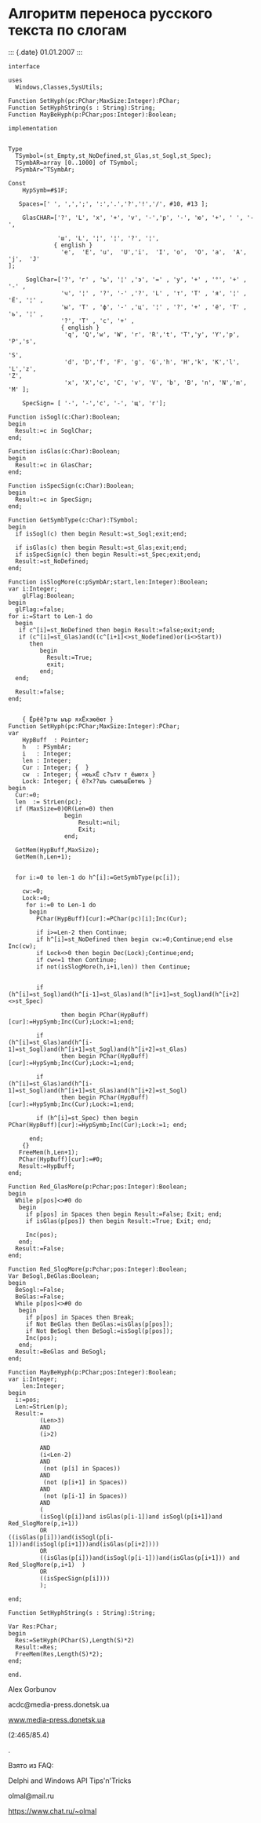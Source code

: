 Алгоритм переноса русского текста по слогам
===========================================

::: {.date}
01.01.2007
:::

    interface
     
    uses
      Windows,Classes,SysUtils;
     
    Function SetHyph(pc:PChar;MaxSize:Integer):PChar;
    Function SetHyphString(s : String):String;
    Function MayBeHyph(p:PChar;pos:Integer):Boolean;
     
    implementation
     
     
    Type
      TSymbol=(st_Empty,st_NoDefined,st_Glas,st_Sogl,st_Spec);
      TSymbAR=array [0..1000] of TSymbol;
      PSymbAr=^TSymbAr;
     
    Const
        HypSymb=#$1F;
     
       Spaces=[' ', ',',';', ':','.','?','!','/', #10, #13 ];
     
        GlasCHAR=['?', 'L', 'х', '+', 'v', '-','р', '-', 'ю', '+', ' ', '-',
     
                  'ш', 'L', '¦', '¦', '?', '¦',
                 { english }
                   'e',  'E', 'u',  'U','i',  'I', 'o',  'O', 'a',  'A', 'j',  'J'
    ];
     
         SoglChar=['?', 'г' , 'ъ', '¦' ,'э', '=' , 'у', '+' , '°', '+' ,  '-' ,
                   'ч', '¦' , '?', '-' ,'?', 'L' , 'т', 'T' , 'я', '¦' , 'Ё', '¦' ,
                   'ы', 'T' , 'ф', '-' ,'ц', '¦' , '?', '+' , 'ё', 'T' , 'ь', '¦' ,
                   '?', 'T' , 'с', '+' ,
                   { english }
                    'q', 'Q','w', 'W', 'r', 'R','t', 'T','y', 'Y','p', 'P','s',
     
    'S',
                    'd', 'D','f', 'F', 'g', 'G','h', 'H','k', 'K','l', 'L','z',
    'Z',
                    'x', 'X','c', 'C', 'v', 'V', 'b', 'B', 'n', 'N','m', 'M' ];
     
        SpecSign= [ '·', '-','c', '-', 'щ', 'г'];
     
    Function isSogl(c:Char):Boolean;
    begin
      Result:=c in SoglChar;
    end;
     
    Function isGlas(c:Char):Boolean;
    begin
      Result:=c in GlasChar;
    end;
     
    Function isSpecSign(c:Char):Boolean;
    begin
      Result:=c in SpecSign;
    end;
     
    Function GetSymbType(c:Char):TSymbol;
    begin
      if isSogl(c) then begin Result:=st_Sogl;exit;end;
     
      if isGlas(c) then begin Result:=st_Glas;exit;end;
      if isSpecSign(c) then begin Result:=st_Spec;exit;end;
      Result:=st_NoDefined;
    end;
     
    Function isSlogMore(c:pSymbAr;start,len:Integer):Boolean;
    var i:Integer;
        glFlag:Boolean;
    begin
      glFlag:=false;
    for i:=Start to Len-1 do
      begin
       if c^[i]=st_NoDefined then begin Result:=false;exit;end;
       if (c^[i]=st_Glas)and((c^[i+1]<>st_Nodefined)or(i<>Start))
          then
             begin
               Result:=True;
               exit;
             end;
      end;
     
      Result:=false;
    end;
     
     
        { Ёрёё?рты ыър яхЁхэюёют }
    Function SetHyph(pc:PChar;MaxSize:Integer):PChar;
    var
        HypBuff  : Pointer;
        h   : PSymbAr;
        i   : Integer;
        len : Integer;
        Cur : Integer; {  }
        cw  : Integer; { =юьхЁ с?ътv т ёыютх }
        Lock: Integer; { ё?х??шъ сыюъшЁютюъ }
    begin
      Cur:=0;
      len  := StrLen(pc);
      if (MaxSize=0)OR(Len=0) then
                    begin
                        Result:=nil;
                        Exit;
                    end;
     
      GetMem(HypBuff,MaxSize);
      GetMem(h,Len+1);
     
     
      for i:=0 to len-1 do h^[i]:=GetSymbType(pc[i]);
     
        cw:=0;
        Lock:=0;
         for i:=0 to Len-1 do
          begin
            PChar(HypBuff)[cur]:=PChar(pc)[i];Inc(Cur);
     
            if i>=Len-2 then Continue;
            if h^[i]=st_NoDefined then begin cw:=0;Continue;end else Inc(cw);
            if Lock<>0 then begin Dec(Lock);Continue;end;
            if cw<=1 then Continue;
            if not(isSlogMore(h,i+1,len)) then Continue;
     
     
            if
    (h^[i]=st_Sogl)and(h^[i-1]=st_Glas)and(h^[i+1]=st_Sogl)and(h^[i+2]<>st_Spec)
     
                   then begin PChar(HypBuff)[cur]:=HypSymb;Inc(Cur);Lock:=1;end;
     
            if
    (h^[i]=st_Glas)and(h^[i-1]=st_Sogl)and(h^[i+1]=st_Sogl)and(h^[i+2]=st_Glas)
                   then begin PChar(HypBuff)[cur]:=HypSymb;Inc(Cur);Lock:=1;end;
     
            if
    (h^[i]=st_Glas)and(h^[i-1]=st_Sogl)and(h^[i+1]=st_Glas)and(h^[i+2]=st_Sogl)
                   then begin PChar(HypBuff)[cur]:=HypSymb;Inc(Cur);Lock:=1;end;
     
            if (h^[i]=st_Spec) then begin
    PChar(HypBuff)[cur]:=HypSymb;Inc(Cur);Lock:=1; end;
     
          end;
        {}
       FreeMem(h,Len+1);
       PChar(HypBuff)[cur]:=#0;
       Result:=HypBuff;
    end;
     
    Function Red_GlasMore(p:Pchar;pos:Integer):Boolean;
    begin
      While p[pos]<>#0 do
       begin
         if p[pos] in Spaces then begin Result:=False; Exit; end;
         if isGlas(p[pos]) then begin Result:=True; Exit; end;
     
         Inc(pos);
       end;
      Result:=False;
    end;
     
    Function Red_SlogMore(p:Pchar;pos:Integer):Boolean;
    Var BeSogl,BeGlas:Boolean;
    begin
      BeSogl:=False;
      BeGlas:=False;
      While p[pos]<>#0 do
       begin
         if p[pos] in Spaces then Break;
         if Not BeGlas then BeGlas:=isGlas(p[pos]);
         if Not BeSogl then BeSogl:=isSogl(p[pos]);
         Inc(pos);
       end;
      Result:=BeGlas and BeSogl;
    end;
     
    Function MayBeHyph(p:PChar;pos:Integer):Boolean;
    var i:Integer;
        len:Integer;
    begin
      i:=pos;
      Len:=StrLen(p);
      Result:=
             (Len>3)
             AND
             (i>2)
     
             AND
             (i<Len-2)
             AND
              (not (p[i] in Spaces))
             AND
              (not (p[i+1] in Spaces))
             AND
              (not (p[i-1] in Spaces))
             AND
             (
             (isSogl(p[i])and isGlas(p[i-1])and isSogl(p[i+1])and
    Red_SlogMore(p,i+1))
             OR
    ((isGlas(p[i]))and(isSogl(p[i-1]))and(isSogl(p[i+1]))and(isGlas(p[i+2])))
             OR
             ((isGlas(p[i]))and(isSogl(p[i-1]))and(isGlas(p[i+1])) and
    Red_SlogMore(p,i+1)  )
             OR
             ((isSpecSign(p[i])))
             );
     
    end;
     
    Function SetHyphString(s : String):String;
     
    Var Res:PChar;
    begin
      Res:=SetHyph(PChar(S),Length(S)*2)
      Result:=Res;
      FreeMem(Res,Length(S)*2);
    end;
     
    end.

Alex Gorbunov

acdc\@media-press.donetsk.ua

www.media-press.donetsk.ua

(2:465/85.4)

.

Взято из FAQ:

Delphi and Windows API Tips\'n\'Tricks

olmal\@mail.ru

<https://www.chat.ru/~olmal>

